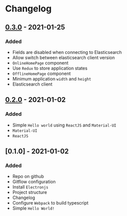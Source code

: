 # Changelog

## [0.3.0] - 2021-01-25
### Added
- Fields are disabled when connecting to Elasticsearch
- Allow switch between elasticsearch client version
- `OnlineHomePage` component
- Use `Redux` to store application states
- `OfflineHomePage` component
- Minimum application `width` and `height`
- Elasticsearch client

## [0.2.0] - 2021-01-02
### Added
- Simple `Hello world` using `ReactJS` and `Material-UI`
- `Material-UI`
- `ReactJS`

## [0.1.0] - 2021-01-02
### Added
- Repo on github
- Gitflow configuration
- Install `Electronjs`
- Project structure
- Changelog
- Configure `Webpack` to build typescript
- Simple `Hello World!`

[0.3.0]: https://github.com/gontarczyk-artur/elseto/compare/0.2.0...0.3.0
[0.2.0]: https://github.com/gontarczyk-artur/elseto/compare/0.1.0...0.2.0
